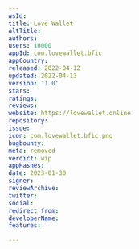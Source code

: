```yaml
---
wsId: 
title: Love Wallet
altTitle: 
authors: 
users: 10000
appId: com.lovewallet.bfic
appCountry: 
released: 2022-04-12
updated: 2022-04-13
version: '1.0'
stars: 
ratings: 
reviews: 
website: https://lovewallet.online
repository: 
issue: 
icon: com.lovewallet.bfic.png
bugbounty: 
meta: removed
verdict: wip
appHashes: 
date: 2023-01-30
signer: 
reviewArchive: 
twitter: 
social: 
redirect_from: 
developerName: 
features: 

---
```


